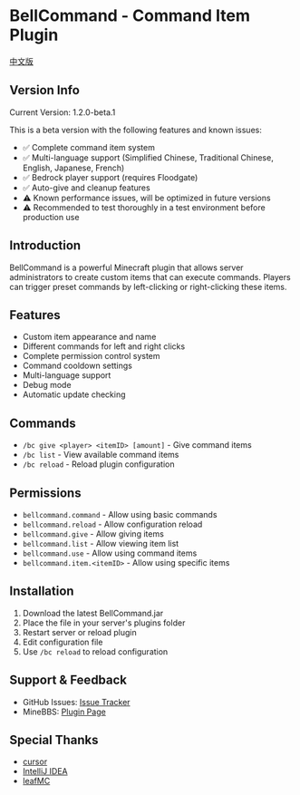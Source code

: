 # BellCommand - Command Item Plugin

[中文版](README.md)

## Version Info
Current Version: 1.2.0-beta.1

This is a beta version with the following features and known issues:
- ✅ Complete command item system
- ✅ Multi-language support (Simplified Chinese, Traditional Chinese, English, Japanese, French)
- ✅ Bedrock player support (requires Floodgate)
- ✅ Auto-give and cleanup features
- ⚠️ Known performance issues, will be optimized in future versions
- ⚠️ Recommended to test thoroughly in a test environment before production use

## Introduction
BellCommand is a powerful Minecraft plugin that allows server administrators to create custom items that can execute commands. Players can trigger preset commands by left-clicking or right-clicking these items.

## Features
- Custom item appearance and name
- Different commands for left and right clicks
- Complete permission control system
- Command cooldown settings
- Multi-language support
- Debug mode
- Automatic update checking

## Commands
- `/bc give <player> <itemID> [amount]` - Give command items
- `/bc list` - View available command items
- `/bc reload` - Reload plugin configuration

## Permissions
- `bellcommand.command` - Allow using basic commands
- `bellcommand.reload` - Allow configuration reload
- `bellcommand.give` - Allow giving items
- `bellcommand.list` - Allow viewing item list
- `bellcommand.use` - Allow using command items
- `bellcommand.item.<itemID>` - Allow using specific items

## Installation
1. Download the latest BellCommand.jar
2. Place the file in your server's plugins folder
3. Restart server or reload plugin
4. Edit configuration file
5. Use `/bc reload` to reload configuration

## Support & Feedback
- GitHub Issues: [Issue Tracker](https://github.com/ning-g-mo/BellCommand/issues)
- MineBBS: [Plugin Page](https://www.minebbs.com/)

## Special Thanks
- [cursor](https://www.cursor.com/)
- [IntelliJ IDEA](https://www.jetbrains.com/idea/)
- [leafMC](https://github.com/Winds-Studio/Leaf) 
